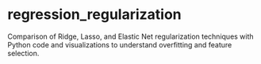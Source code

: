# regression_regularization
Comparison of Ridge, Lasso, and Elastic Net regularization techniques with Python code and visualizations to understand overfitting and feature selection.
